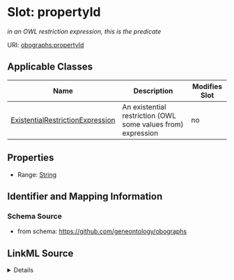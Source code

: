# Slot: propertyId


_in an OWL restriction expression, this is the predicate_



URI: [obographs:propertyId](https://github.com/geneontology/obographs/propertyId)



<!-- no inheritance hierarchy -->




## Applicable Classes

| Name | Description | Modifies Slot |
| --- | --- | --- |
[ExistentialRestrictionExpression](ExistentialRestrictionExpression.md) | An existential restriction (OWL some values from) expression |  no  |







## Properties

* Range: [String](String.md)





## Identifier and Mapping Information







### Schema Source


* from schema: https://github.com/geneontology/obographs




## LinkML Source

<details>
```yaml
name: propertyId
description: in an OWL restriction expression, this is the predicate
from_schema: https://github.com/geneontology/obographs
rank: 1000
alias: propertyId
domain_of:
- ExistentialRestrictionExpression
range: string

```
</details>